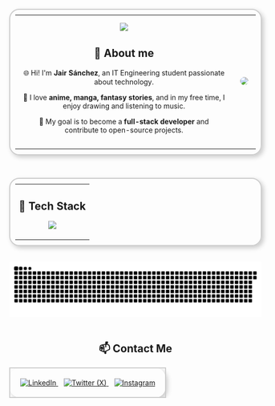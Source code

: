 <table style="border-radius: 20px; border: 2px solid #ccc; padding: 10px; box-shadow: 4px 4px 10px rgba(0, 0, 0, 0.2); width: 100%;">
  <tr>
    <td style="padding: 15px; vertical-align: middle; text-align: center;">
      <img src="https://readme-typing-svg.herokuapp.com/?font=Roboto&weight=900&size=40=true&vCenter=true&width=500&height=70&duration=4000&color=B3B3B3&lines=Hi+There!+👋;+I'm+Jair+Sánchez!;" />
      <h2>📖 About me</h2> 
      <p>🌐 Hi! I'm <b>Jair Sánchez</b>, an IT Engineering student passionate about technology.</p>
      <p>🎨 I love <b>anime, manga, fantasy stories</b>, and in my free time, I enjoy drawing and listening to music.</p>  
      <p>🎯 My goal is to become a <b>full-stack developer</b> and contribute to open-source projects.</p>
    </td>
    <td style="padding: 15px; text-align: center;">
      <img src="https://i.pinimg.com/originals/69/d2/8c/69d28cb69a870c8ebee0149f7d9fd7a5.gif" width="300px" style="border-radius: 10px;">
    </td>
  </tr>
</table>

<br>

<table style="border-radius: 20px; border: 2px solid #ccc; padding: 10px; box-shadow: 4px 4px 10px rgba(0, 0, 0, 0.2); width: 100%;">
  <tr>
    <td style="text-align: center;">
      <h2>🚀 Tech Stack</h2> 
      <p>
        <a href="https://skillicons.dev">
          <img src="https://skillicons.dev/icons?i=figma,git,github,docker,postman,java,py,php,c,cs,dart,html,css,js,ts,jquery,angular,react,flask,express,spring,laravel,dotnet,tailwind,bootstrap,flutter,nodejs,mysql,postgres,mongodb" />
        </a>
      </p>
    </td>
  </tr>
</table>

<br>

<div align="center">
  <img alt="snake eating my contributions" src="https://raw.githubusercontent.com/codediaz/codediaz/output/github-contribution-grid-snake.svg" />
</div>

<br>

<!-- Contact Me -->
<h2 align="center">📫 Contact Me</h2>
<table align="center">
  <tr>
    <td style="border-radius: 20px; border: 2px solid #ccc; padding: 20px; text-align: center; box-shadow: 4px 4px 10px rgba(0, 0, 0, 0.2);">
      <a href="http://www.linkedin.com/in/jair-sánchez" target="_blank">
        <img src="https://skillicons.dev/icons?i=linkedin" alt="LinkedIn" width="50px">
      </a>
      &nbsp;&nbsp;
      <a href="https://x.com/issey_re" target="_blank">
        <img src="https://skillicons.dev/icons?i=twitter" alt="Twitter (X)" width="50px">
      </a>
      &nbsp;&nbsp;
      <a href="https://www.instagram.com/issey_re/?hl=es-la" target="_blank">
        <img src="https://skillicons.dev/icons?i=instagram" alt="Instagram" width="50px">
      </a>
    </td>
  </tr>
</table>
